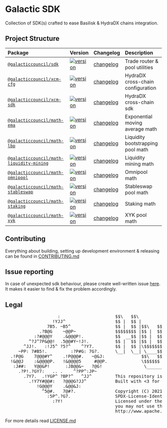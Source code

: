 # Galactic SDK

Collection of SDK(s) crafted to ease Basilisk & HydraDX chains integration.

## Project Structure

| Package               | Version             | Changelog              | Description            |
|:----------------------|:--------------------|:-----------------------|:-----------------------|
| [`@galacticcouncil/sdk`](./packages/sdk)                          | [![version](https://img.shields.io/npm/v/@galacticcouncil/sdk.svg)](https://www.npmjs.com/package/@galacticcouncil/sdk)                | [changelog](./packages/sdk/CHANGELOG.md)  |  Trade router & pool utilities
| [`@galacticcouncil/xcm-cfg`](./packages/xcm-cfg)                  | [![version](https://img.shields.io/npm/v/@galacticcouncil/xcm-cfg.svg)](https://www.npmjs.com/package/@galacticcouncil/xcm-cfg)            | [changelog](./packages/xcm-cfg/CHANGELOG.md)  |  HydraDX cross-chain configuration
| [`@galacticcouncil/xcm-sdk`](./packages/xcm-sdk)                  | [![version](https://img.shields.io/npm/v/@galacticcouncil/xcm-sdk.svg)](https://www.npmjs.com/package/@galacticcouncil/xcm-sdk)            | [changelog](./packages/xcm-sdk/CHANGELOG.md)  |  HydraDX cross-chain sdk
| [`@galacticcouncil/math-ema`](./packages/math-ema)                | [![version](https://img.shields.io/npm/v/@galacticcouncil/math-ema.svg)](https://www.npmjs.com/package/@galacticcouncil/math-ema)           | [changelog](./packages/math-ema/CHANGELOG.md)  |  Exponential moving average math
| [`@galacticcouncil/math-lbp`](./packages/math-lbp)                | [![version](https://img.shields.io/npm/v/@galacticcouncil/math-lbp.svg)](https://www.npmjs.com/package/@galacticcouncil/math-lbp)           | [changelog](./packages/math-lbp/CHANGELOG.md)  |  Liquidity bootstrapping pool math
| [`@galacticcouncil/math-liquidity-mining`](./packages/math-liquidity-mining)  | [![version](https://img.shields.io/npm/v/@galacticcouncil/math-liquidity-mining.svg)](https://www.npmjs.com/package/@galacticcouncil/math-liquidity-mining)  | [changelog](./packages/math-liquidity-mining/CHANGELOG.md)  |  Liquidity mining math
| [`@galacticcouncil/math-omnipool`](./packages/math-omnipool)      | [![version](https://img.shields.io/npm/v/@galacticcouncil/math-omnipool.svg)](https://www.npmjs.com/package/@galacticcouncil/math-omnipool)      | [changelog](./packages/math-omnipool/CHANGELOG.md)  |  Omnipool math
| [`@galacticcouncil/math-stableswap`](./packages/math-stableswap)  | [![version](https://img.shields.io/npm/v/@galacticcouncil/math-stableswap.svg)](https://www.npmjs.com/package/@galacticcouncil/math-stableswap)    | [changelog](./packages/math-stableswap/CHANGELOG.md)  |  Stableswap pool math
| [`@galacticcouncil/math-staking`](./packages/math-staking)        | [![version](https://img.shields.io/npm/v/@galacticcouncil/math-staking.svg)](https://www.npmjs.com/package/@galacticcouncil/math-staking)       | [changelog](./packages/math-staking/CHANGELOG.md)  |  Staking math
| [`@galacticcouncil/math-xyk`](./packages/math-xyk)                | [![version](https://img.shields.io/npm/v/@galacticcouncil/math-xyk.svg)](https://www.npmjs.com/package/@galacticcouncil/math-xyk)           | [changelog](./packages/math-xyk/CHANGELOG.md)  |  XYK pool math

## Contributing

Everything about building, setting up development environment & releasing can be found in [CONTRIBUTING.md](CONTRIBUTING.md)

## Issue reporting

In case of unexpected sdk behaviour, please create well-written issue [here](https://github.com/galacticcouncil/sdk/issues/new). It makes it easier to find & fix the problem accordingly.

## Legal
<pre>
                    :                     $$\   $$\                 $$\                    $$$$$$$\  $$\   $$\
                  !YJJ^                   $$ |  $$ |                $$ |                   $$  __$$\ $$ |  $$ |
                7B5. ~B5^                 $$ |  $$ |$$\   $$\  $$$$$$$ | $$$$$$\  $$$$$$\  $$ |  $$ |\$$\ $$  |
             .?B@G    ~@@P~               $$$$$$$$ |$$ |  $$ |$$  __$$ |$$  __$$\ \____$$\ $$ |  $$ | \$$$$  /
           :?#@@@Y    .&@@@P!.            $$  __$$ |$$ |  $$ |$$ /  $$ |$$ |  \__|$$$$$$$ |$$ |  $$ | $$  $$<
         ^?J^7P&@@!  .5@@#Y~!J!.          $$ |  $$ |$$ |  $$ |$$ |  $$ |$$ |     $$  __$$ |$$ |  $$ |$$  /\$$\
       ^JJ!.   :!J5^ ?5?^    ^?Y7.        $$ |  $$ |\$$$$$$$ |\$$$$$$$ |$$ |     \$$$$$$$ |$$$$$$$  |$$ /  $$ |
     ~PP: 7#B5!.         :?P#G: 7G?.      \__|  \__| \____$$ | \_______|\__|      \_______|\_______/ \__|  \__|
  .!P@G    7@@@#Y^    .!P@@@#.   ~@&J:              $$\   $$ |
  !&@@J    :&@@@@P.   !&@@@@5     #@@P.             \$$$$$$  |
   :J##:   Y@@&P!      :JB@@&~   ?@G!                \______/
     .?P!.?GY7:   .. .    ^?PP^:JP~
       .7Y7.  .!YGP^ ?BP?^   ^JJ^         This repository is part of https://github.com/galacticcouncil
         .!Y7Y#@@#:   ?@@@G?JJ^           Built with <3 for decentralisation.
            !G@@@Y    .&@@&J:
              ^5@#.   7@#?.               Copyright (C) 2021-2024  Intergalactic, Limited (GIB).
                :5P^.?G7.                 SPDX-License-Identifier: Apache-2.0
                  :?Y!                    Licensed under the Apache License, Version 2.0 (the "License");
                                          you may not use this file except in compliance with the License.
                                          http://www.apache.org/licenses/LICENSE-2.0
</pre>
For more details read [LICENSE.md](LICENSE.md)
